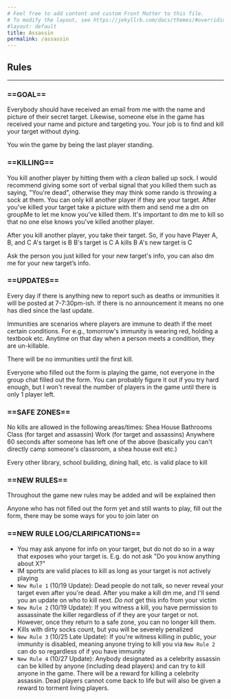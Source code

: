 ```yaml
---
# Feel free to add content and custom Front Matter to this file.
# To modify the layout, see https://jekyllrb.com/docs/themes/#overriding-theme-defaults
#layout: default
title: Assassin
permalink: /assassin
---
```


## Rules
* * *

### ==GOAL==
Everybody should have received an email from me with the name and picture of their secret target. Likewise, someone else in the game has received your name and picture and targeting you. Your job is to find and kill your target without dying. 

You win the game by being the last player standing.

### ==KILLING==
You kill another player by hitting them with a *clean* balled up sock. I would recommend giving some sort of verbal signal that you killed them such as saying, "You're dead", otherwise they may think some rando is throwing a sock at them. You can only kill another player if they are your target. After you've killed your target take a picture with them and send me a *dm* on groupMe to let me know you've killed them. It's important to dm me to kill so that no one else knows you've killed another player. 

After you kill another player, you take their target. So, if you have Player A, B, and C
A's target is B
B's target is C
A kills B
A's new target is C

Ask the person you just killed for your new target's info, you can also dm me for your new target’s info.

### ==UPDATES==
Every day if there is anything new to report such as deaths or immunities it will be posted at 7-7:30pm-ish. If there is no announcement it means no one has died since the last update. 

Immunities are scenarios where players are immune to death if the meet certain conditions. For e.g., tomorrow's immunity is wearing red, holding a textbook etc. Anytime on that day when a person meets a condition, they are un-killable. 

There will be no immunities until the first kill.

Everyone who filled out the form is playing the game, not everyone in the group chat filled out the form. You can probably figure it out if you try hard enough, but I won't reveal the number of players in the game until there is only 1 player left.

### ==SAFE ZONES==
No kills are allowed in the following areas/times:
Shea House 
Bathrooms
Class (for target and assassin)
Work (for target and assassins)
Anywhere 60 seconds after someone has left one of the above (basically you can't directly camp someone's classroom, a shea house exit etc.)

Every other library, school building, dining hall, etc. is valid place to kill

### ==NEW RULES==
Throughout the game new rules may be added and will be explained then

Anyone who has not filled out the form yet and still wants to play, fill out the form, there may be some ways for you to join later on

### ==NEW RULE LOG/CLARIFICATIONS==
- You may ask anyone for info on your target, but do not do so in a way that exposes who your target is. E.g. do not ask "Do you know anything about X?"
- IM sports are valid places to kill as long as your target is not actively playing
- `New Rule 1` (10/19 Update): Dead people do not talk, so never reveal your target even after you're dead. After you make a kill dm me, and I'll send you an update on who to kill next. *Do not* get this info from your victim
- `New Rule 2` (10/19 Update): If you witness a kill, you have permission to assassinate the killer regardless of if they are your target or not. However, once they return to a safe zone, you can no longer kill them.
- Kills with dirty socks count, but you will be severely penalized
- `New Rule 3` (10/25 Late Update): If you're witness killing in public, your immunity is disabled, meaning anyone trying to kill you via `New Rule 2` can do so regardless of if you have immunity
- `New Rule 4` (10/27 Update): Anybody designated as a celebrity assassin can be killed by anyone (including dead players) and can try to kill anyone in the game. There will be a reward for killing a celebrity assassin. Dead players cannot come back to life but will also be given a reward to torment living players.
